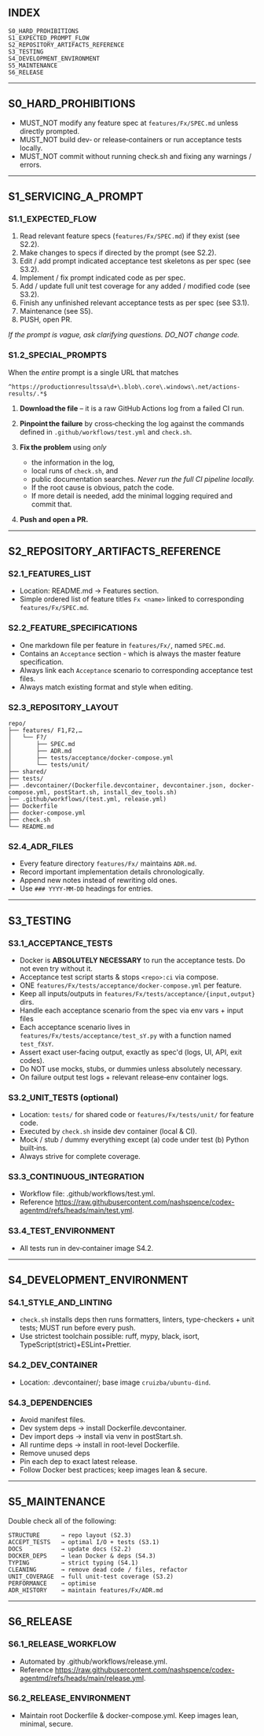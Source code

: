 ## INDEX

```
S0_HARD_PROHIBITIONS
S1_EXPECTED_PROMPT_FLOW
S2_REPOSITORY_ARTIFACTS_REFERENCE
S3_TESTING
S4_DEVELOPMENT_ENVIRONMENT
S5_MAINTENANCE
S6_RELEASE
```

---

## S0\_HARD\_PROHIBITIONS

* MUST\_NOT modify any feature spec at `features/Fx/SPEC.md` unless directly prompted.
* MUST\_NOT build dev‑ or release‑containers or run acceptance tests locally.
* MUST\_NOT commit without running check.sh and fixing any warnings / errors.

---

## S1\_SERVICING_A_PROMPT

### S1.1\_EXPECTED\_FLOW

1. Read relevant feature specs (`features/Fx/SPEC.md`) if they exist (see S2.2).
2. Make changes to specs if directed by the prompt (see S2.2).
3. Edit / add prompt indicated acceptance test skeletons as per spec (see S3.2).
4. Implement / fix prompt indicated code as per spec.
5. Add / update full unit test coverage for any added / modified code (see S3.2).
6. Finish any unfinished relevant acceptance tests as per spec (see S3.1).
7. Maintenance (see S5).
8. PUSH, open PR.

*If the prompt is vague, ask clarifying questions. DO\_NOT change code.*

### S1.2\_SPECIAL\_PROMPTS

When the *entire* prompt is a single URL that matches

```
^https://productionresultssa\d+\.blob\.core\.windows\.net/actions-results/.*$
```

1. **Download the file** – it is a raw GitHub Actions log from a failed CI run.
2. **Pinpoint the failure** by cross‑checking the log against the commands defined in `.github/workflows/test.yml` and `check.sh`.
3. **Fix the problem** using *only*

   * the information in the log,
   * local runs of `check.sh`, and
   * public documentation searches.
     *Never run the full CI pipeline locally.*
   * If the root cause is obvious, patch the code.
   * If more detail is needed, add the minimal logging required and commit that.
4. **Push and open a PR.**

---

## S2\_REPOSITORY\_ARTIFACTS\_REFERENCE

### S2.1\_FEATURES\_LIST

* Location: README.md → Features section.
* Simple ordered list of feature titles `Fx <name>` linked to corresponding `features/Fx/SPEC.md`.

### S2.2\_FEATURE\_SPECIFICATIONS

* One markdown file per feature in `features/Fx/`, named `SPEC.md`.
* Contains an `Acceptance` section - which is always the master feature specification.
* Always link each `Acceptance` scenario to corresponding acceptance test files.
* Always match existing format and style when editing.

### S2.3\_REPOSITORY\_LAYOUT

```text
repo/
├── features/ F1,F2,…
│   └── F?/
│       ├── SPEC.md
│       ├── ADR.md
│       ├── tests/acceptance/docker-compose.yml
│       └── tests/unit/
├── shared/
├── tests/
├── .devcontainer/(Dockerfile.devcontainer, devcontainer.json, docker-compose.yml, postStart.sh, install_dev_tools.sh)
├── .github/workflows/(test.yml, release.yml)
├── Dockerfile
├── docker-compose.yml
├── check.sh
└── README.md
```

### S2.4_ADR_FILES

* Every feature directory `features/Fx/` maintains `ADR.md`.
* Record important implementation details chronologically.
* Append new notes instead of rewriting old ones.
* Use `### YYYY-MM-DD` headings for entries.

---

## S3\_TESTING

### S3.1\_ACCEPTANCE\_TESTS

* Docker is **ABSOLUTELY NECESSARY** to run the acceptance tests. Do not even try without it.
* Acceptance test script starts & stops `<repo>:ci` via compose.
* ONE `features/Fx/tests/acceptance/docker-compose.yml` per feature.
* Keep all inputs/outputs in `features/Fx/tests/acceptance/{input,output}` dirs.
* Handle each acceptance scenario from the spec via env vars + input files
* Each acceptance scenario lives in `features/Fx/tests/acceptance/test_sY.py` with a function named `test_fXsY`.
* Assert exact user‑facing output, exactly as spec'd (logs, UI, API, exit codes).
* Do NOT use mocks, stubs, or dummies unless absolutely necessary.
* On failure output test logs + relevant release‑env container logs.

### S3.2\_UNIT\_TESTS (optional)

* Location: `tests/` for shared code or `features/Fx/tests/unit/` for feature code.
* Executed by `check.sh` inside dev container (local & CI).
* Mock / stub / dummy everything except (a) code under test (b) Python built‑ins.
* Always strive for complete coverage.

### S3.3\_CONTINUOUS\_INTEGRATION

* Workflow file: .github/workflows/test.yml.
* Reference https://raw.githubusercontent.com/nashspence/codex-agentmd/refs/heads/main/test.yml.

### S3.4\_TEST\_ENVIRONMENT

* All tests run in dev‑container image S4.2.

---

## S4\_DEVELOPMENT\_ENVIRONMENT

### S4.1\_STYLE\_AND\_LINTING

* `check.sh` installs deps then runs formatters, linters, type-checkers + unit tests; MUST run before every push.
* Use strictest toolchain possible: ruff, mypy, black, isort, TypeScript(strict)+ESLint+Prettier.

### S4.2\_DEV\_CONTAINER

* Location: .devcontainer/; base image `cruizba/ubuntu-dind`.

### S4.3\_DEPENDENCIES

* Avoid manifest files.
* Dev system deps → install Dockerfile.devcontainer.
* Dev import deps → install via venv in postStart.sh.
* All runtime deps → install in root-level Dockerfile.
* Remove unused deps
* Pin each dep to exact latest release.
* Follow Docker best practices; keep images lean & secure.

---

## S5\_MAINTENANCE

Double check all of the following:

```
STRUCTURE      → repo layout (S2.3)
ACCEPT_TESTS   → optimal I/O + tests (S3.1)
DOCS           → update docs (S2.2)
DOCKER_DEPS    → lean Docker & deps (S4.3)
TYPING         → strict typing (S4.1)
CLEANING       → remove dead code / files, refactor
UNIT_COVERAGE  → full unit‑test coverage (S3.2)
PERFORMANCE    → optimise
ADR_HISTORY    → maintain features/Fx/ADR.md
```

---

## S6\_RELEASE

### S6.1\_RELEASE\_WORKFLOW

* Automated by .github/workflows/release.yml.
* Reference https://raw.githubusercontent.com/nashspence/codex-agentmd/refs/heads/main/release.yml.

### S6.2\_RELEASE\_ENVIRONMENT

* Maintain root Dockerfile & docker-compose.yml. Keep images lean, minimal, secure.
